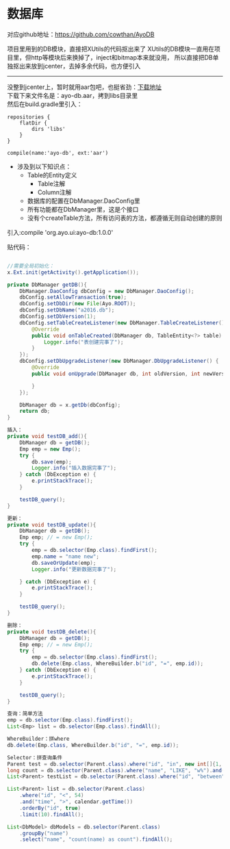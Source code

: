 # 数据库

对应github地址：https://github.com/cowthan/AyoDB

项目里用到的DB模块，直接把XUtils的代码抠出来了
XUtils的DB模块一直用在项目里，但http等模块后来换掉了，inject和bitmap本来就没用，
所以直接把DB单独抠出来放到jcenter，去掉多余代码，也方便引入

------------------------

没整到jcenter上，暂时就用aar包吧，也挺省劲：[下载地址](https://github.com/cowthan/AyoDB/blob/master/ayo-db.aar?raw=true)  
下载下来文件名是：ayo-db.aar，拷到libs目录里  
然后在build.gradle里引入：
```
repositories {
    flatDir {
        dirs 'libs'
    }
}

compile(name:'ayo-db', ext:'aar')
```



* 涉及到以下知识点：
    * Table的Entity定义
        * Table注解
        * Column注解
    * 数据库的配置在DbManager.DaoConfig里
    * 所有功能都在DbManager里，这是个接口
    * 没有个createTable方法，所有访问表的方法，都遵循无则自动创建的原则

	
引入:compile 'org.ayo.ui:ayo-db:1.0.0'
	
	
贴代码：
```java

//需要全局初始化：
x.Ext.init(getActivity().getApplication());

private DbManager getDB(){
    DbManager.DaoConfig dbConfig = new DbManager.DaoConfig();
    dbConfig.setAllowTransaction(true);
    dbConfig.setDbDir(new File(Ayo.ROOT));
    dbConfig.setDbName("a2016.db");
    dbConfig.setDbVersion(1);
    dbConfig.setTableCreateListener(new DbManager.TableCreateListener() {
        @Override
        public void onTableCreated(DbManager db, TableEntity<?> table) {
            Logger.info("表创建完事了");
        }
    });
    dbConfig.setDbUpgradeListener(new DbManager.DbUpgradeListener() {
        @Override
        public void onUpgrade(DbManager db, int oldVersion, int newVersion) {

        }
    });

    DbManager db = x.getDb(dbConfig);
    return db;
}

插入：
private void testDB_add(){
    DbManager db = getDB();
    Emp emp = new Emp();
    try {
        db.save(emp);
        Logger.info("插入数据完事了");
    } catch (DbException e) {
        e.printStackTrace();
    }

    testDB_query();
}

更新：
private void testDB_update(){
    DbManager db = getDB();
    Emp emp; // = new Emp();
    try {
        emp = db.selector(Emp.class).findFirst();
        emp.name = "name new";
        db.saveOrUpdate(emp);
        Logger.info("更新数据完事了");

    } catch (DbException e) {
        e.printStackTrace();
    }

    testDB_query();
}

删除：
private void testDB_delete(){
    DbManager db = getDB();
    Emp emp; // = new Emp();
    try {
        emp = db.selector(Emp.class).findFirst();
        db.delete(Emp.class, WhereBuilder.b("id", "=", emp.id));
    } catch (DbException e) {
        e.printStackTrace();
    }

    testDB_query();
}

查询：简单方法
emp = db.selector(Emp.class).findFirst();
List<Emp> list = db.selector(Emp.class).findAll();

WhereBuilder：拼where
db.delete(Emp.class, WhereBuilder.b("id", "=", emp.id));

Selector：拼查询条件
Parent test = db.selector(Parent.class).where("id", "in", new int[]{1, 3, 6}).findFirst();
long count = db.selector(Parent.class).where("name", "LIKE", "w%").and("age", ">", 32).count();
List<Parent> testList = db.selector(Parent.class).where("id", "between", new String[]{"1", "5"}).findAll();

List<Parent> list = db.selector(Parent.class)
    .where("id", "<", 54)
    .and("time", ">", calendar.getTime())
    .orderBy("id", true)
    .limit(10).findAll();

List<DbModel> dbModels = db.selector(Parent.class)
    .groupBy("name")
    .select("name", "count(name) as count").findAll();
```